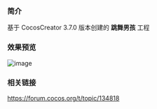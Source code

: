 ### 简介
基于 CocosCreator 3.7.0 版本创建的 **跳舞男孩** 工程

### 效果预览
![image](../../../gif/202302/2023020701.gif)

### 相关链接
https://forum.cocos.org/t/topic/134818